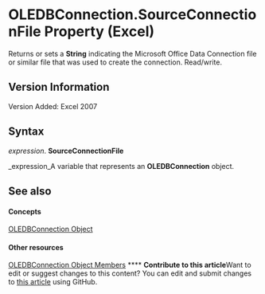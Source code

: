
# OLEDBConnection.SourceConnectionFile Property (Excel)

Returns or sets a  **String** indicating the Microsoft Office Data Connection file or similar file that was used to create the connection. Read/write.


## Version Information

Version Added: Excel 2007 


## Syntax

 _expression_. **SourceConnectionFile**

 _expression_A variable that represents an  **OLEDBConnection** object.


## See also


#### Concepts


 [OLEDBConnection Object](f246e544-9854-8e71-a7f7-dec57dd725e4.md)
#### Other resources


 [OLEDBConnection Object Members](2f1a2f81-ee3a-1b60-8dc3-87818e1790c1.md)
****   **Contribute to this article**Want to edit or suggest changes to this content? You can edit and submit changes to  [this article](https://github.com/jhershey00/VBA_Excel_Test/OpenXMLCon/articles/6dcae3c3-26fe-b373-cb5c-d6bdf68b1265.md) using GitHub.

